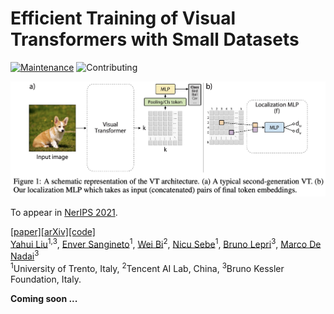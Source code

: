 # Efficient Training of Visual Transformers with Small Datasets

[![Maintenance](https://img.shields.io/badge/Maintaining%3F-yes-green.svg)]((https://github.com/yhlleo/frechet-bert-distance/graphs/commit-activity))
![Contributing](https://img.shields.io/badge/contributions-welcome-brightgreen.svg?style=flat)

![](./figures/teaser.jpg)

To appear in [NerIPS 2021](https://nips.cc/).

[[paper]](https://proceedings.neurips.cc/paper/2021/file/c81e155d85dae5430a8cee6f2242e82c-Paper.pdf)[[arXiv]](https://arxiv.org/pdf/2106.03746.pdf)[[code]](https://github.com/yhlleo/VTs-Drloc) <br>
[Yahui Liu](https://yhlleo.github.io/)<sup>1,3</sup>, [Enver Sangineto](https://scholar.google.com/citations?user=eJZlvlAAAAAJ&hl=it)<sup>1</sup>, [Wei Bi](https://scholar.google.com/citations?user=aSJcgQMAAAAJ&hl=en)<sup>2</sup>, [Nicu Sebe](https://scholar.google.com/citations?user=stFCYOAAAAAJ&hl=en)<sup>1</sup>,  [Bruno Lepri](https://scholar.google.com/citations?hl=en&user=JfcopG0AAAAJ)<sup>3</sup>, [Marco De Nadai](https://scholar.google.com/citations?user=_4-U61wAAAAJ&hl=en)<sup>3</sup> <br>
<sup>1</sup>University of Trento, Italy, <sup>2</sup>Tencent AI Lab, China, <sup>3</sup>Bruno Kessler Foundation, Italy. <br>

**Coming soon ...**

